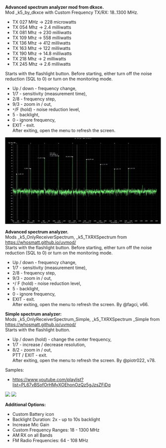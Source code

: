 **Advanced spectrum analyzer mod from dkxce.**    
Mod _k5_by_dkxce with Custom Frequency TX/RX: 18..1300 MHz.    
- TX 027 MHz -> 228 microwatts    
- TX 054 Mhz -> 2.4 milliwatts    
- TX 081 Mhz -> 230 milliwatts    
- TX 109 Mhz -> 558 milliwatts    
- TX 136 Mhz -> 412 milliwatts    
- TX 163 Mhz -> 122 milliwatts    
- TX 190 Mhz -> 14.8 milliwatts    
- TX 218 Mhz -> 2 milliwatts    
- TX 245 Mhz -> 2.6 milliwatts
  
Starts with the flashlight button. Before starting, either turn off the noise reduction (SQL to 0) or turn on the monitoring mode.     
- Up / down - frequency change,     
- 1/7 - sensitivity (measurement time),     
- 2/8 - frequency step,     
- 9/3 - zoom in / out,     
- `*`/F (hold) - noise reduction level, 
- 5 - backlight,     
- 0 - ignore frequency,     
- EXIT - exit.     
After exiting, open the menu to refresh the screen.    
<img src="../Images/power.jpg"/>   

**Advanced spectrum analyzer.**         
Mods _k5_OnlyReceiverSpectrum, _k5_TXRXSpectrum from https://whosmatt.github.io/uvmod/    
Starts with the flashlight button. Before starting, either turn off the noise reduction (SQL to 0) or turn on the monitoring mode.     
- Up / down - frequency change,     
- 1/7 - sensitivity (measurement time),     
- 2/8 - frequency step,     
- 9/3 - zoom in / out,     
- `*`/ F (hold) - noise reduction level, 
- 5 - backlight,     
- 0 - ignore frequency,     
- EXIT - exit.     
After exiting, open the menu to refresh the screen. By @fagci, v66.    

**Simple spectrum analyzer:**   
Mods _k5_OnlyReceiverSpectrum_Simple, _k5_TXRXSpectrum _Simple from https://whosmatt.github.io/uvmod/     
Starts with the flashlight button.     
- Up / down (hold) - change the center frequency,     
- 1/7 - increase / decrease resolution,     
- 8/2 - zoom in / out,     
PTT / EXIT - exit.     
After exiting, open the menu to refresh the screen. By @piotr022, v78.    

Samples:      
- https://www.youtube.com/playlist?list=PL67vBSofOrHMyXOEhonOzQz5gJzsZFiDq     
<img src="../Images/spectrum.gif"/>   
<img src="../Images/spectrum_fagci.gif"/>   

**Additional Options:**   
- Custom Battery icon  
- Backlight Duration: 2x - up to 10s backlight      
- Increase Mic Gain    
- Custom Frequency Ranges: 18 - 1300 MHz    
- AM RX on all Bands    
- FM Radio Frequencies: 64 - 108 MHz    
